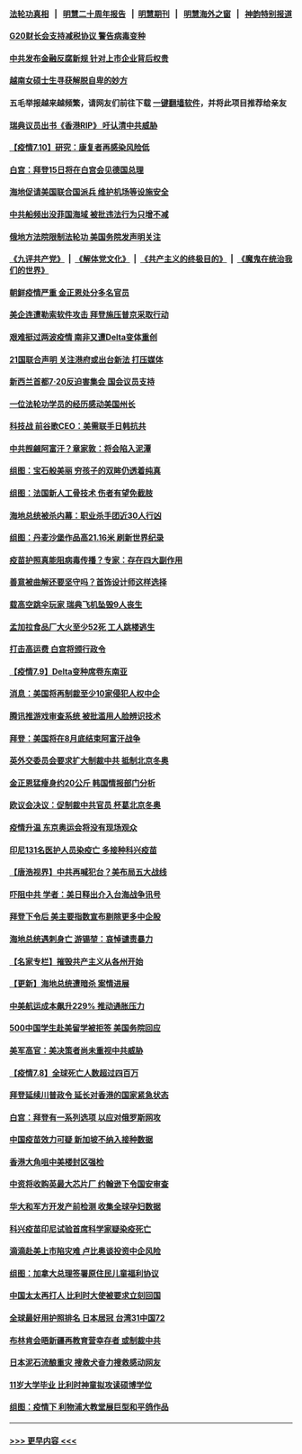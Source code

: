 #### [法轮功真相](https://github.com/gfw-breaker/truth/blob/master/README.md?t=0) &nbsp;&nbsp;|&nbsp;&nbsp; [明慧二十周年报告](https://github.com/gfw-breaker/mh-reports/blob/master/README.md?t=0) &nbsp;&nbsp;|&nbsp;&nbsp;[明慧期刊](https://github.com/gfw-breaker/mh-qikan) &nbsp;&nbsp;|&nbsp;&nbsp; [明慧海外之窗](https://github.com/gfw-breaker/mh-news/blob/master/README.md?t=0) &nbsp;&nbsp;|&nbsp;&nbsp; [神韵特别报道](https://github.com/gfw-breaker/mh-news/blob/master/shenyun.md?t=0)
#### [G20财长会支持减税协议 警告病毒变种](../pages/nsc418/n13080713.md?t=07110001) 
#### [中共发布金融反腐新规 针对上市企业背后权贵](../pages/nsc418/n13080390.md?t=07110001) 
#### [越南女硕士生寻获解脱自卑的妙方](../pages/nsc418/n13079268.md?t=07110001) 
#### 五毛举报越来越频繁，请网友们前往下载 [一键翻墙软件](https://github.com/gfw-breaker/ssr-accounts)，并将此项目推荐给亲友
#### [瑞典议员出书《香港RIP》 吁认清中共威胁](../pages/nsc418/n13080532.md?t=07110001) 
#### [【疫情7.10】研究：康复者再感染风险低](../pages/nsc418/n13080480.md?t=07110001) 
#### [白宫：拜登15日将在白宫会见德国总理](../pages/nsc418/n13080337.md?t=07110001) 
#### [海地促请美国联合国派兵 维护机场等设施安全](../pages/nsc418/n13079967.md?t=07110001) 
#### [中共船频出没菲国海域 被批违法行为只增不减](../pages/nsc418/n13080030.md?t=07110001) 
#### [俄地方法院限制法轮功 美国务院发声明关注](../pages/nsc418/n13079658.md?t=07110001) 
#### [《九评共产党》](https://github.com/begood0513/9ping.md/blob/master/README.md) &nbsp;|&nbsp; [《解体党文化》](../../../../jtdwh.md/blob/master/README.md)  &nbsp;|&nbsp; [《共产主义的终极目的》](../../../../gczydzjmd.md/blob/master/README.md) &nbsp;|&nbsp; [《魔鬼在统治我们的世界》](../../../../mgztzwmdsj.md/blob/master/README.md) 
#### [朝鲜疫情严重 金正恩处分多名官员](../pages/nsc418/n13079673.md?t=07110001) 
#### [美企连遭勒索软件攻击 拜登施压普京采取行动](../pages/nsc418/n13079592.md?t=07110001) 
#### [艰难挺过两波疫情 南非又遭Delta变体重创](../pages/nsc418/n13079558.md?t=07110001) 
#### [21国联合声明 关注港府或出台新法 打压媒体](../pages/nsc418/n13079359.md?t=07110001) 
#### [新西兰首都7‧20反迫害集会 国会议员支持](../pages/nsc418/n13078525.md?t=07110001) 
#### [一位法轮功学员的经历感动美国州长](../pages/nsc418/n13078953.md?t=07110001) 
#### [科技战 前谷歌CEO：美需联手日韩抗共](../pages/nsc418/n13078961.md?t=07110001) 
#### [中共觊觎阿富汗？章家敦：将会陷入泥潭](../pages/nsc418/n13078945.md?t=07110001) 
#### [组图：宝石般美丽 穷孩子的双眸仍透着纯真](../pages/nsc418/n13077674.md?t=07110001) 
#### [组图：法国新人工骨技术 伤者有望免截肢](../pages/nsc418/n13078375.md?t=07110001) 
#### [海地总统被杀内幕：职业杀手团近30人行凶](../pages/nsc418/n13078949.md?t=07110001) 
#### [组图：丹麦沙堡作品高21.16米 刷新世界纪录](../pages/nsc418/n13078064.md?t=07110001) 
#### [疫苗护照真能阻病毒传播？专家：存在四大副作用](../pages/nsc418/n13067703.md?t=07110001) 
#### [善意被曲解还要坚守吗？首饰设计师这样选择](../pages/nsc418/n13077575.md?t=07110001) 
#### [载高空跳伞玩家 瑞典飞机坠毁9人丧生](../pages/nsc418/n13078604.md?t=07110001) 
#### [孟加拉食品厂大火至少52死 工人跳楼逃生](../pages/nsc418/n13078541.md?t=07110001) 
#### [打击高运费 白宫将颁行政令](../pages/nsc418/n13078569.md?t=07110001) 
#### [【疫情7.9】Delta变种席卷东南亚](../pages/nsc418/n13078272.md?t=07110001) 
#### [消息：美国将再制裁至少10家侵犯人权中企](../pages/nsc418/n13077699.md?t=07110001) 
#### [腾讯推游戏审查系统 被批滥用人脸辨识技术](../pages/nsc418/n13077634.md?t=07110001) 
#### [拜登：美国将在8月底结束阿富汗战争](../pages/nsc418/n13077350.md?t=07110001) 
#### [英外交委员会要求扩大制裁中共 抵制北京冬奥](../pages/nsc418/n13076754.md?t=07110001) 
#### [金正恩猛瘦身约20公斤 韩国情报部门分析](../pages/nsc418/n13076881.md?t=07110001) 
#### [欧议会决议：促制裁中共官员 杯葛北京冬奥](../pages/nsc418/n13076851.md?t=07110001) 
#### [疫情升温 东京奥运会将没有现场观众](../pages/nsc418/n13076798.md?t=07110001) 
#### [印尼131名医护人员染疫亡 多接种科兴疫苗](../pages/nsc418/n13076794.md?t=07110001) 
#### [【唐浩视界】中共再喊犯台？美布局五大战线](../pages/nsc418/n13076229.md?t=07110001) 
#### [吓阻中共 学者：美日释出介入台海战争讯号](../pages/nsc418/n13076414.md?t=07110001) 
#### [拜登下令后 美主要指数宣布剔除更多中企股](../pages/nsc418/n13076668.md?t=07110001) 
#### [海地总统遇刺身亡 游锡堃：哀悼谴责暴力](../pages/nsc418/n13076652.md?t=07110001) 
#### [【名家专栏】摧毁共产主义从各州开始](../pages/nsc418/n13076376.md?t=07110001) 
#### [【更新】海地总统遭暗杀 案情进展](../pages/nsc418/n13073704.md?t=07110001) 
#### [中美航运成本飙升229% 推动通胀压力](../pages/nsc418/n13076495.md?t=07110001) 
#### [500中国学生赴美留学被拒签 美国务院回应](../pages/nsc418/n13076589.md?t=07110001) 
#### [美军高官：美决策者尚未重视中共威胁](../pages/nsc418/n13076117.md?t=07110001) 
#### [【疫情7.8】全球死亡人数超过四百万](../pages/nsc418/n13075928.md?t=07110001) 
#### [拜登延续川普政令 延长对香港的国家紧急状态](../pages/nsc418/n13075981.md?t=07110001) 
#### [白宫：拜登有一系列选项 以应对俄罗斯网攻](../pages/nsc418/n13075433.md?t=07110001) 
#### [中国疫苗效力可疑 新加坡不纳入接种数据](../pages/nsc418/n13075143.md?t=07110001) 
#### [香港大角咀中美楼封区强检](../pages/nsc418/n13074972.md?t=07110001) 
#### [中资将收购英最大芯片厂 约翰逊下令国安审查](../pages/nsc418/n13074458.md?t=07110001) 
#### [华大和军方开发产前检测 收集全球孕妇数据](../pages/nsc418/n13074462.md?t=07110001) 
#### [科兴疫苗印尼试验首席科学家疑染疫死亡](../pages/nsc418/n13074414.md?t=07110001) 
#### [滴滴赴美上市陷灾难 卢比奥谈投资中企风险](../pages/nsc418/n13074219.md?t=07110001) 
#### [组图：加拿大总理签署原住民儿童福利协议](../pages/nsc418/n13074055.md?t=07110001) 
#### [中国太太再打人 比利时大使被要求立刻回国](../pages/nsc418/n13074268.md?t=07110001) 
#### [全球最好用护照排名 日本居冠 台湾31中国72](../pages/nsc418/n13074194.md?t=07110001) 
#### [布林肯会晤新疆再教育营幸存者 或制裁中共](../pages/nsc418/n13074039.md?t=07110001) 
#### [日本泥石流酿重灾 搜救犬奋力搜救感动网友](../pages/nsc418/n13073462.md?t=07110001) 
#### [11岁大学毕业 比利时神童拟攻读硕博学位](../pages/nsc418/n13073048.md?t=07110001) 
#### [组图：疫情下 利物浦大教堂展巨型和平鸽作品](../pages/nsc418/n13072945.md?t=07110001) 

----
#### [ >>> 更早内容 <<< ](../indexes/nsc418-earlier.md)
